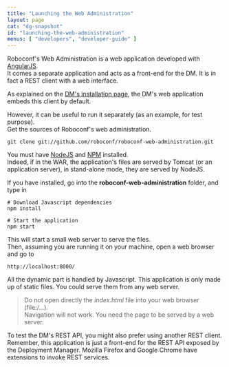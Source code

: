 ```yaml
---
title: "Launching the Web Administration"
layout: page
cat: "dg-snapshot"
id: "launching-the-web-administration"
menus: [ "developers", "developer-guide" ]
---
```


Roboconf's Web Administration is a web application developed with [AngularJS](http://angularjs.org/).  
It comes a separate application and acts as a front-end for the DM. It is in fact a REST client with a web interface.

As explained on the [DM's installation page](../user-guide/installing-the-deployment-manager.html), the DM's web application
embeds this client by default.  

However, it can be useful to run it separately (as an example, for test purpose).  
Get the sources of Roboconf's web administration.  

	git clone git://github.com/roboconf/roboconf-web-administration.git

You must have [NodeJS](http://nodejs.org/) and [NPM](https://www.npmjs.org/) installed.  
Indeed, if in the WAR, the application's files are served by Tomcat (or an application server),
in stand-alone mode, they are served by NodeJS.

If you have  installed, go into the **roboconf-web-administration** folder, and type in

```properties
# Download Javascript dependencies
npm install

# Start the application
npm start
```

This will start a small web server to serve the files.  
Then, assuming you are running it on your machine, open a web browser and go to

	http://localhost:8000/

All the dynamic part is handled by Javascript. This application is only made up
of static files. You could serve them from any web server.

> Do not open directly the *index.html* file into your web browser (file:/...).  
> Navigation will not work. You need the page to be served by a web server.

To test the DM's REST API, you might also prefer using another REST client.  
Remember, this application is just a front-end for the REST API exposed by the Deployment Manager.
Mozilla Firefox and Google Chrome have extensions to invoke REST services.
